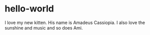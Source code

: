 # hello-world

I love my new kitten. His name is Amadeus Cassiopia. I also love the sunshine and music and so does Ami.
